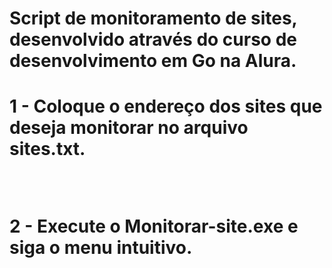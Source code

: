 <h1>Script de monitoramento de sites, desenvolvido através do curso de desenvolvimento em Go na Alura.<h1>

<p>1 - Coloque o endereço dos sites que deseja monitorar no arquivo sites.txt.<p> <br>
<p>2 - Execute o Monitorar-site.exe e siga o menu intuitivo.<p>
